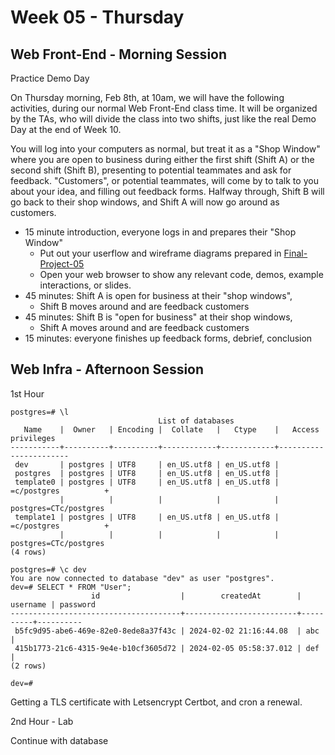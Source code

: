 # Week 05 - Thursday

## Web Front-End - Morning Session

Practice Demo Day

On Thursday morning, Feb 8th, at 10am, we will have the following activities, during our normal Web Front-End class time. It will be organized by the TAs, who will divide the class into two shifts, just like the real Demo Day at the end of Week 10.

You will log into your computers as normal, but treat it as a "Shop Window" where you are open to business during either the first shift (Shift A) or the second shift (Shift B), presenting to potential teammates and ask for feedback. "Customers", or potential teammates, will come by to talk to you about your idea, and filling out feedback forms. Halfway through, Shift B will go back to their shop windows, and Shift A will now go around as customers.

* 15 minute introduction, everyone logs in and prepares their "Shop Window"
	* Put out your userflow and wireframe diagrams prepared in [Final-Project-05](Final-Project-05.md)
	* Open your web browser to show any relevant code, demos, example interactions, or slides.
* 45 minutes: Shift A is open for business at their "shop windows",
	* Shift B moves around and are feedback customers
* 45 minutes: Shift B is "open for business" at their shop windows,
	* Shift A moves around and are feedback customers
* 15 minutes: everyone finishes up feedback forms, debrief, conclusion

## Web Infra - Afternoon Session

1st Hour

```
postgres=# \l
                                 List of databases
   Name    |  Owner   | Encoding |  Collate   |   Ctype    |   Access privileges
-----------+----------+----------+------------+------------+-----------------------
 dev       | postgres | UTF8     | en_US.utf8 | en_US.utf8 |
 postgres  | postgres | UTF8     | en_US.utf8 | en_US.utf8 |
 template0 | postgres | UTF8     | en_US.utf8 | en_US.utf8 | =c/postgres          +
           |          |          |            |            | postgres=CTc/postgres
 template1 | postgres | UTF8     | en_US.utf8 | en_US.utf8 | =c/postgres          +
           |          |          |            |            | postgres=CTc/postgres
(4 rows)

postgres=# \c dev
You are now connected to database "dev" as user "postgres".
dev=# SELECT * FROM "User";
                  id                  |        createdAt        | username | password
--------------------------------------+-------------------------+----------+----------
 b5fc9d95-abe6-469e-82e0-8ede8a37f43c | 2024-02-02 21:16:44.08  | abc      |
 415b1773-21c6-4315-9e4e-b10cf3605d72 | 2024-02-05 05:58:37.012 | def      |
(2 rows)

dev=#
```


Getting a TLS certificate with Letsencrypt Certbot, and cron a renewal.


2nd Hour - Lab

Continue with database 